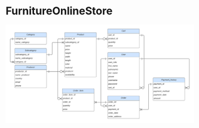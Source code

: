 # FurnitureOnlineStore

![ERD](https://github.com//DmytroChup/FurnitureOnlineStore/blob/main/er-diagram.png)
